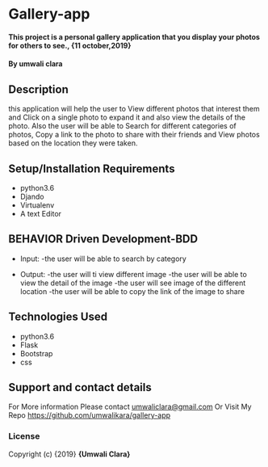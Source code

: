 # Gallery-app
#### This project is a personal gallery application that you display your photos for others to see., {11 october,2019}
#### By **umwali clara**
## Description
this application will help the user to View different photos that interest them and Click on a single photo to expand it and also view the details of the photo. Also the user will be able to Search for different categories of photos, Copy a link to the photo to share with their friends and View photos based on the location they were taken.
## Setup/Installation Requirements
* python3.6
* Djando
* Virtualenv
* A text Editor

## BEHAVIOR Driven Development-BDD
* Input:
    -the user will be able to search by category  
    
* Output:
    -the user will ti view different image
    -the user will be able to view the detail of the image
    -the user will see image of the different location
    -the user will be able to copy the link of the image to share

## Technologies Used
* python3.6
* Flask
* Bootstrap
* css
## Support and contact details
For More information Please contact umwaliclara@gmail.com Or Visit My Repo https://github.com/umwalikara/gallery-app

### License
Copyright (c) {2019} **{Umwali Clara}**